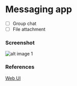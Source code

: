 # Messaging app
- [ ] Group chat
- [ ] File attachment
### Screenshot
![alt image 1](https://lh3.googleusercontent.com/drive-viewer/AK7aPaDk8MhJjoFMr1C2u3rStm7DFOYdRcN7b2LVCtBMfFOD4bw6pQsOUy0y11isNfbt9SL7wuL8EHSanymFL4o_urArY92V=s1600)
### References
[Web UI](https://tailwindcomponents.com/component/whatsapp-web-clone)

